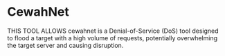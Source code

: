 # CewahNet
THIS TOOL ALLOWS cewahnet is a Denial-of-Service (DoS) tool designed to flood a target with a high volume of requests, potentially overwhelming the target server and causing disruption.
